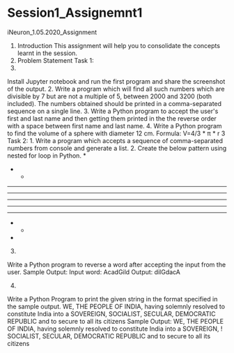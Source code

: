 # Session1_Assignemnt1
iNeuron_1.05.2020_Assignment
1. Introduction
This assignment will help you to consolidate the concepts learnt in the session.
2. Problem Statement
Task 1:
1.
Install Jupyter notebook and run the first program and share the screenshot of the output.
2.
Write a program which will find all such numbers which are divisible by 7 but are not a multiple
of 5, between 2000 and 3200 (both included). The numbers obtained should be printed in a
comma-separated sequence on a single line.
3.
Write a Python program to accept the user's first and last name and then getting them printed in
the the reverse order with a space between first name and last name.
4.
Write a Python program to find the volume of a sphere with diameter 12 cm.
Formula: V=4/3 * π * r 3
Task 2:
1.
Write a program which accepts a sequence of comma-separated numbers from console and
generate a list.
2.
Create the below pattern using nested for loop in Python.
*
* *
* * *
* * * *
* * * * *
* * * *
* * *
* *
*
3.
Write a Python program to reverse a word after accepting the input from the user.
Sample Output:
Input word: AcadGild
Output: dilGdacA

4.
Write a Python Program to print the given string in the format specified in the sample output.
WE, THE PEOPLE OF INDIA, having solemnly resolved to constitute India into a
SOVEREIGN, SOCIALIST, SECULAR, DEMOCRATIC REPUBLIC and to secure to all
its citizens
Sample Output:
WE, THE PEOPLE OF INDIA,
having solemnly resolved to constitute India into a SOVEREIGN, !
SOCIALIST, SECULAR, DEMOCRATIC REPUBLIC
and to secure to all its citizens
